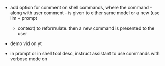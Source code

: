 * add option for comment on shell commands, where
  the command - along with user comment - is given
  to either same model or a new (use llm + prompt
  + context) to reformulate. then a new command is
  presented to the user

* demo vid on yt

* in prompt or in shell tool desc, instruct assistant
  to use commands with verbose mode on
